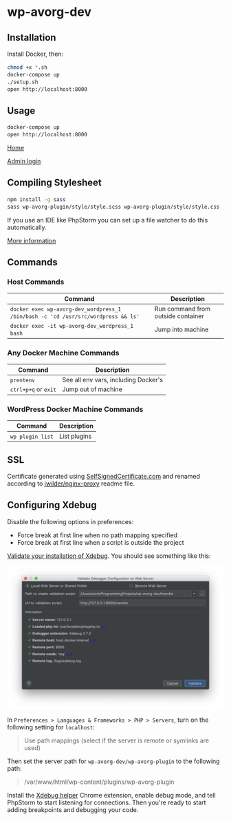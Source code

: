 # wp-avorg-dev

## Installation

Install Docker, then:

```bash
chmod +x *.sh
docker-compose up
./setup.sh
open http://localhost:8000
```

## Usage

```bash
docker-compose up
open http://localhost:8000
```

[Home](http://localhost:8000)

[Admin login](http://localhost:8000/wp-login.php)

## Compiling Stylesheet

```bash
npm install -g sass
sass wp-avorg-plugin/style/style.scss wp-avorg-plugin/style/style.css
```

If you use an IDE like PhpStorm you can set up a file watcher to do this automatically.

[More information](http://sass-lang.com/install)

## Commands

### Host Commands

Command                                                                           | Description
----------------------------------------------------------------------------------|------------------------------------
`docker exec wp-avorg-dev_wordpress_1 /bin/bash -c 'cd /usr/src/wordpress && ls'` | Run command from outside container
`docker exec -it wp-avorg-dev_wordpress_1 bash`                                   | Jump into machine

### Any Docker Machine Commands

Command              | Description
---------------------|-------------------------------------
`prentenv`           | See all env vars, including Docker's
`ctrl+p+q` or `exit` | Jump out of machine

### WordPress Docker Machine Commands

Command          | Description
-----------------|----------------
`wp plugin list` | List plugins

## SSL

Certificate generated using [SelfSignedCertificate.com](http://www.selfsignedcertificate.com/) and renamed according to 
[jwilder/nginx-proxy](https://github.com/jwilder/nginx-proxy) readme file.

## Configuring Xdebug

Disable the following options in preferences:

- Force break at first line when no path mapping specified
- Force break at first line when a script is outside the project

[Validate your installation of Xdebug](https://www.jetbrains.com/help/phpstorm/configuring-xdebug.html#web-server-debugging). 
You should see something like this:

![Xdebug validation](img/validate_xdebug.png)

In `Preferences > Languages & Frameworks > PHP > Servers`, turn on the following setting for `localhost`:

> Use path mappings (select if the server is remote or symlinks are used)

Then set the server path for `wp-avorg-dev/wp-avorg-plugin` to the following path:

> /var/www/html/wp-content/plugins/wp-avorg-plugin

Install the [Xdebug helper](https://chrome.google.com/webstore/detail/xdebug-helper/eadndfjplgieldjbigjakmdgkmoaaaoc)
Chrome extension, enable debug mode, and tell PhpStorm to start listening for connections. Then you're ready to start
adding breakpoints and debugging your code.
